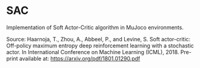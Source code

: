# SAC
Implementation of Soft Actor-Critic algorithm in MuJoco environments.

Source: Haarnoja, T., Zhou, A., Abbeel, P., and Levine, S. Soft actor-critic: Off-policy maximum entropy
deep reinforcement learning with a stochastic actor. In International Conference on Machine
Learning (ICML), 2018. Pre-print available at: https://arxiv.org/pdf/1801.01290.pdf 
